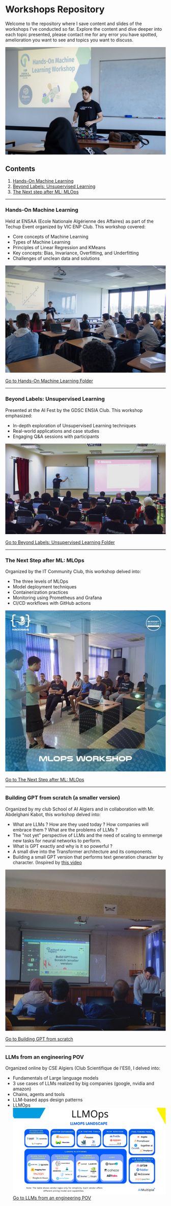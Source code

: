 
# Workshops Repository

Welcome to the repository where I save content and slides of the workshops I've conducted so far. Explore the content and dive deeper into each topic presented, please contact me for any error you have spotted, amelioration you want to see and topics you want to discuss.

![Main Banner Image](images/banner.jpeg)

## Contents
1. [Hands-On Machine Learning](#hands-on-machine-learning)
2. [Beyond Labels: Unsupervised Learning](#beyond-labels-unsupervised-learning)
3. [The Next step after ML: MLOps](#the-next-step-after-ml-mlops)

---

### Hands-On Machine Learning

Held at ENSAA (Ecole Nationale Algérienne des Affaires) as part of the Techup Event organized by VIC ENP Club. This workshop covered:
- Core concepts of Machine Learning
- Types of Machine Learning
- Principles of Linear Regression and KMeans
- Key concepts: Bias, Invariance, Overfitting, and Underfitting
- Challenges of unclean data and solutions

![Hands-On Machine Learning Image](images/ml_workshop.jpeg)

[Go to Hands-On Machine Learning Folder](./Introduction%20to%20Machine%20Learning%20Workshop)

---

### Beyond Labels: Unsupervised Learning

Presented at the AI Fest by the GDSC ENSIA Club. This workshop emphasized:
- In-depth exploration of Unsupervised Learning techniques
- Real-world applications and case studies
- Engaging Q&A sessions with participants

![Beyond Labels: Unsupervised Learning Image](images/unsupervised_workshop.jpeg)

[Go to Beyond Labels: Unsupervised Learning Folder](./Unsupervised%20Learning%20Workshop)

---

### The Next Step after ML: MLOps

Organized by the IT Community Club, this workshop delved into:
- The three levels of MLOps
- Model deployment techniques
- Containerization practices
- Monitoring using Prometheus and Grafana
- CI/CD workflows with GitHub actions

![Mastering MLOps Image](images/mlops.jpeg)

[Go to The Next Step after ML: MLOps](./MLOps%20Workshop)

---

### Building GPT from scratch (a smaller version)

Organized by my club School of AI Algiers and in collaboration with Mr. Abdelghani Kabot, this workshop delved into:
- What are LLMs ? How are they used today ? How companies will embrace them ? What are the problems of LLMs ?
- The "not yet" perspective of LLMs and the need of scaling to emmerge new tasks for neural networks to perform.
- What is GPT exactly and why is it so powerful ?
- A small dive into the Transformer architecture and its components.
- Building a small GPT version that performs text generation character by character. (Inspired by [this video](https://youtu.be/kCc8FmEb1nY?si=psXPE9kV3f-VyffC)

![Build GPT from scratch](images/build-gpt.jpeg)

[Go to Building GPT from scratch](./Build-gpt-from-scratch)

---

### LLMs from an engineering POV

Organized online by CSE Algiers (Club Scientifique de l'ESI), I delved into:
- Fundamentals of Large language models
- 3 use cases of LLMs realized by big companies (google, nvidia and amazon)
- Chains, agents and tools
- LLM-based apps design patterns
- LLMOps
![A slide about LLMOps in my presentation](images/llm_engineer_pov.png)
[Go to LLMs from an engineering POV](./LLMs-engineering-pov)

